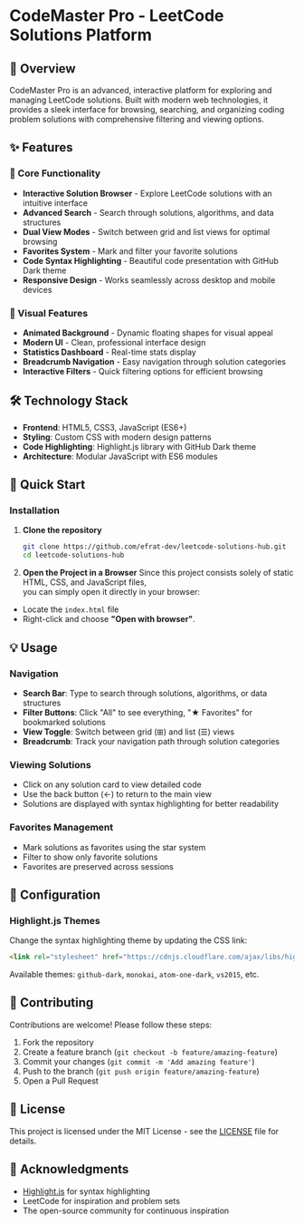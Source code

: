 # CodeMaster Pro - LeetCode Solutions Platform

## 🚀 Overview

CodeMaster Pro is an advanced, interactive platform for exploring and managing LeetCode solutions. Built with modern web technologies, it provides a sleek interface for browsing, searching, and organizing coding problem solutions with comprehensive filtering and viewing options.

## ✨ Features

### 🎯 Core Functionality
- **Interactive Solution Browser** - Explore LeetCode solutions with an intuitive interface
- **Advanced Search** - Search through solutions, algorithms, and data structures
- **Dual View Modes** - Switch between grid and list views for optimal browsing
- **Favorites System** - Mark and filter your favorite solutions
- **Code Syntax Highlighting** - Beautiful code presentation with GitHub Dark theme
- **Responsive Design** - Works seamlessly across desktop and mobile devices

### 🎨 Visual Features
- **Animated Background** - Dynamic floating shapes for visual appeal
- **Modern UI** - Clean, professional interface design
- **Statistics Dashboard** - Real-time stats display
- **Breadcrumb Navigation** - Easy navigation through solution categories
- **Interactive Filters** - Quick filtering options for efficient browsing

## 🛠️ Technology Stack

- **Frontend**: HTML5, CSS3, JavaScript (ES6+)
- **Styling**: Custom CSS with modern design patterns
- **Code Highlighting**: Highlight.js library with GitHub Dark theme
- **Architecture**: Modular JavaScript with ES6 modules

## 🚀 Quick Start

### Installation

1. **Clone the repository**
   ```bash
   git clone https://github.com/efrat-dev/leetcode-solutions-hub.git
   cd leetcode-solutions-hub
   ```

2. **Open the Project in a Browser**
Since this project consists solely of static HTML, CSS, and JavaScript files,  
you can simply open it directly in your browser:

- Locate the `index.html` file
- Right-click and choose **"Open with browser"**.

## 💡 Usage

### Navigation
- **Search Bar**: Type to search through solutions, algorithms, or data structures
- **Filter Buttons**: Click "All" to see everything, "★ Favorites" for bookmarked solutions
- **View Toggle**: Switch between grid (⊞) and list (☰) views
- **Breadcrumb**: Track your navigation path through solution categories

### Viewing Solutions
- Click on any solution card to view detailed code
- Use the back button (←) to return to the main view
- Solutions are displayed with syntax highlighting for better readability

### Favorites Management
- Mark solutions as favorites using the star system
- Filter to show only favorite solutions
- Favorites are preserved across sessions

## 🔧 Configuration

### Highlight.js Themes
Change the syntax highlighting theme by updating the CSS link:
```html
<link rel="stylesheet" href="https://cdnjs.cloudflare.com/ajax/libs/highlight.js/11.9.0/styles/[THEME-NAME].min.css" />
```

Available themes: `github-dark`, `monokai`, `atom-one-dark`, `vs2015`, etc.

## 🤝 Contributing

Contributions are welcome! Please follow these steps:

1. Fork the repository
2. Create a feature branch (`git checkout -b feature/amazing-feature`)
3. Commit your changes (`git commit -m 'Add amazing feature'`)
4. Push to the branch (`git push origin feature/amazing-feature`)
5. Open a Pull Request

## 📄 License

This project is licensed under the MIT License - see the [LICENSE](LICENSE) file for details.

## 👏 Acknowledgments

- [Highlight.js](https://highlightjs.org/) for syntax highlighting
- LeetCode for inspiration and problem sets
- The open-source community for continuous inspiration
